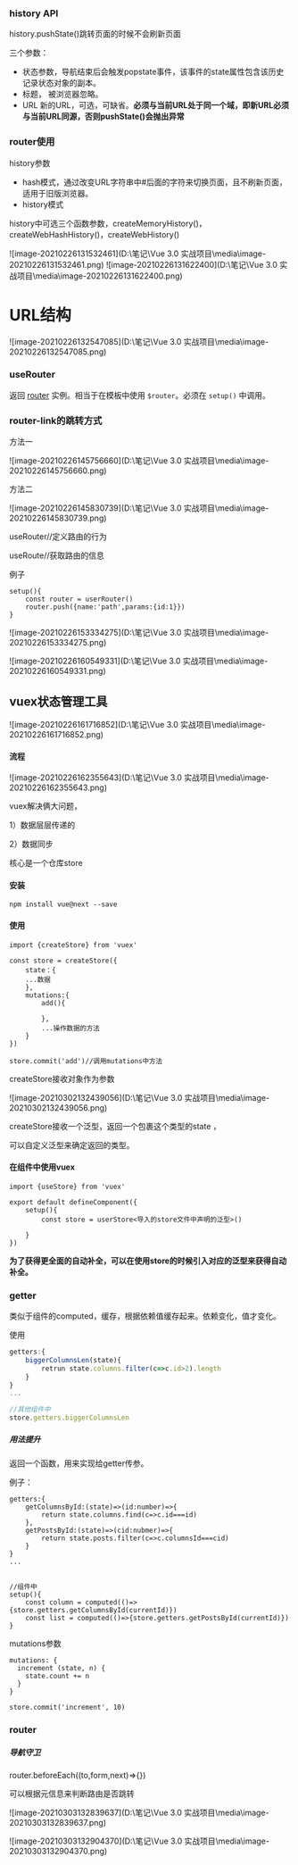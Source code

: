 ### history API

 history.pushState()跳转页面的时候不会刷新页面

三个参数：

- 状态参数，导航结束后会触发popstate事件，该事件的state属性包含该历史记录状态对象的副本。
- 标题， 被浏览器忽略。
- URL 新的URL，可选，可缺省。**必须与当前URL处于同一个域，即新URL必须与当前URL同源，否则pushState()会抛出异常**

### router使用

history参数

- hash模式，通过改变URL字符串中#后面的字符来切换页面，且不刷新页面，适用于旧版浏览器。
- history模式

history中可选三个函数参数，createMemoryHistory()，createWebHashHistory()，createWebHistory()

![image-20210226131532461](D:\笔记\Vue 3.0 实战项目\media\image-20210226131532461.png) ![image-20210226131622400](D:\笔记\Vue 3.0 实战项目\media\image-20210226131622400.png) 

# URL结构

![image-20210226132547085](D:\笔记\Vue 3.0 实战项目\media\image-20210226132547085.png) 

### useRouter

返回 [router](https://next.router.vuejs.org/zh/api/#router-properties) 实例。相当于在模板中使用 `$router`。必须在 `setup()` 中调用。

### router-link的跳转方式

方法一

![image-20210226145756660](D:\笔记\Vue 3.0 实战项目\media\image-20210226145756660.png) 

方法二

![image-20210226145830739](D:\笔记\Vue 3.0 实战项目\media\image-20210226145830739.png) 

useRouter//定义路由的行为

useRoute//获取路由的信息

例子

```{
setup(){
	const router = userRouter()
    router.push({name:'path',params:{id:1}})
}
```

![image-20210226153334275](D:\笔记\Vue 3.0 实战项目\media\image-20210226153334275.png) 

![image-20210226160549331](D:\笔记\Vue 3.0 实战项目\media\image-20210226160549331.png)

## vuex状态管理工具

![image-20210226161716852](D:\笔记\Vue 3.0 实战项目\media\image-20210226161716852.png)

#### 流程

![image-20210226162355643](D:\笔记\Vue 3.0 实战项目\media\image-20210226162355643.png)

vuex解决俩大问题，

1）数据层层传递的

2）数据同步

核心是一个仓库store

####  安装

```
npm install vue@next --save
```

#### 使用

```
import {createStore} from 'vuex'

const store = createStore({
	state：{
	...数据
	},
	mutations:{
		add(){
		
		},
		...操作数据的方法
	}
})

store.commit('add')//调用mutations中方法
```

createStore接收对象作为参数

![image-20210302132439056](D:\笔记\Vue 3.0 实战项目\media\image-20210302132439056.png) 

createStore接收一个泛型，返回一个包裹这个类型的state ，

可以自定义泛型来确定返回的类型。

####  在组件中使用vuex

```
import {useStore} from 'vuex'

export default defineComponent({
	setup(){
		const store = userStore<导入的store文件中声明的泛型>()
		
	}
})
```

**为了获得更全面的自动补全，可以在使用store的时候引入对应的泛型来获得自动补全。**

### getter

类似于组件的computed，缓存，根据依赖值缓存起来。依赖变化，值才变化。

使用

```js
getters:{
	biggerColumnsLen(state){
		retrun state.columns.filter(c=>c.id>2).length
	}
}
...

//其他组件中
store.getters.biggerColumnsLen
```

#####   用法提升 

返回一个函数，用来实现给getter传参。

例子：

```
getters:{
	getColumnsById:(state)=>(id:number)=>{
		return state.columns.find(c=>c.id===id)
	},
	getPostsById:(state)=>(cid:nubmer)=>{
		return state.posts.filter(c=>c.columnsId===cid)
	}
}
...


//组件中
setup(){
	const column = computed(()=>{store.getters.getColumnsById(currentId)})
	const list = computed(()=>{store.getters.getPostsById(currentId)})
}

```

mutations参数

```
mutations: {
  increment (state, n) {
    state.count += n
  }
}
```

```
store.commit('increment', 10)
```

### router

##### 导航守卫

router.beforeEach((to,form,next)=>{})

可以根据元信息来判断路由是否跳转

![image-20210303132839637](D:\笔记\Vue 3.0 实战项目\media\image-20210303132839637.png) 

![image-20210303132904370](D:\笔记\Vue 3.0 实战项目\media\image-20210303132904370.png) 